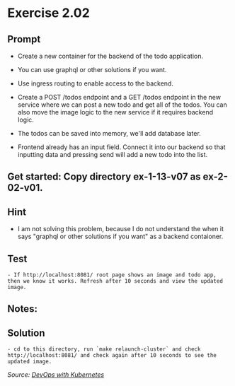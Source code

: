 # Exercise 2.02
## Prompt
- Create a new container for the backend of the todo application.

- You can use graphql or other solutions if you want.

- Use ingress routing to enable access to the backend.

- Create a POST /todos endpoint and a GET /todos endpoint in the new service where we can post a new todo and get all of the todos. You can also move the image logic to the new service if it requires backend logic.

- The todos can be saved into memory, we'll add database later.

- Frontend already has an input field. Connect it into our backend so that inputting data and pressing send will add a new todo into the list.

## Get started: Copy directory ex-1-13-v07 as ex-2-02-v01.

## Hint
- I am not solving this problem, because I do not understand the when it says "graphql or other solutions if you want" as a backend contaioner.

## Test
    - If http://localhost:8081/ root page shows an image and todo app, then we know it works. Refresh after 10 seconds and view the updated image.

## Notes:

## Solution
    - cd to this directory, run `make relaunch-cluster` and check http://localhost:8081/ and check again after 10 seconds to see the updated image.

<i>Source: [DevOps with Kubernetes](https://devopswithkubernetes.com/part-1/4-introduction-to-storage)</i>